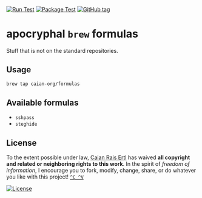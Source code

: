 [![Run Test][gh-run-t-shield]][gh-run-t-url]
[![Package Test][gh-pkg-t-shield]][gh-pkg-t-url]
[![GitHub tag][tag-shield]][tag-url]

# apocryphal `brew` formulas

Stuff that is not on the standard repositories.

[gh-run-t-shield]: https://img.shields.io/github/workflow/status/caian-org/homebrew-formulas/run-test?label=run%20test&logo=github&style=flat-square
[gh-run-t-url]: https://github.com/caian-org/homebrew-formulas/actions/workflows/run-test.yml

[gh-pkg-t-shield]: https://img.shields.io/github/workflow/status/caian-org/homebrew-formulas/pkg-test?label=package%20test&logo=github&style=flat-square
[gh-pkg-t-url]: https://github.com/caian-org/homebrew-formulas/actions/workflows/pkg-test.yml

[tag-shield]: https://img.shields.io/github/tag/caian-org/homebrew-formulas.svg?logo=git&logoColor=FFF&style=flat-square
[tag-url]: https://github.com/caian-org/homebrew-formulas/releases


## Usage

```bash
brew tap caian-org/formulas
```


## Available formulas

- `sshpass`
- `steghide`


## License

To the extent possible under law, [Caian Rais Ertl][me] has waived __all
copyright and related or neighboring rights to this work__. In the spirit of
_freedom of information_, I encourage you to fork, modify, change, share, or do
whatever you like with this project! [`^C ^V`][kopimi]

[![License][cc-shield]][cc-url]

[me]: https://github.com/caiertl
[cc-shield]: https://forthebadge.com/images/badges/cc-0.svg
[cc-url]: http://creativecommons.org/publicdomain/zero/1.0

[kopimi]: https://kopimi.com
